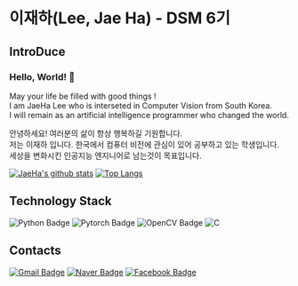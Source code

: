 # 이재하(Lee, Jae Ha) - DSM 6기   

## IntroDuce
### Hello, World! 👋
May your life be filled with good things !   
I am JaeHa Lee who is interseted in Computer Vision from South Korea.   
I will remain as an artificial intelligence programmer who changed the world.   
   
   
안녕하세요! 여러분의 삶이 항상 행복하길 기원합니다.   
저는 이재하 입니다. 한국에서 컴퓨터 비전에 관심이 있어 공부하고 있는 학생입니다.   
세상을 변화시킨 인공지능 엔지니어로 남는것이 목표입니다.   

[![JaeHa's github stats](https://github-readme-stats.vercel.app/api?username=CV-JaeHa&show_icons=true&title_color=81F7F3&text_color=FFFFFF&bg_color=21262D&hide=issues&hide_border=False&count_private=true)](https://github.com/anuraghazra/github-readme-stats)
</a> [![Top Langs](https://github-readme-stats.vercel.app/api/top-langs/?username=CV-JaeHa&hide_border=true&layout=compact&title_color=81F7F3&text_color=FFFFFF&bg_color=21262D&langs_count=5)](https://github.com/anuraghazra/github-readme-stats)

## Technology Stack   
![Python Badge](https://img.shields.io/badge/Python-3766AB?style=flat-square&logo=Python&logoColor=white)
</a>
![Pytorch Badge](https://img.shields.io/badge/Pytorch-11B48A?style=flat-square&logo=pytorch&color=FF4000&logoColor=white)
</a>
![OpenCV Badge](https://img.shields.io/badge/OpenCV-11B48A?style=flat-square&logo=OpenCV&color=0000FF&logoColor=white)
</a> 
![C](https://img.shields.io/badge/C-11B48A?style=flat-square&logo=C&color=A8B9CC&logoColor=white)
</a>


## Contacts
[![Gmail Badge](https://img.shields.io/badge/Gmail-d14836?style=flat-square&logo=Gmail&logoColor=white&link=mailto:taki041210@gmail.com)](mailto:taki041210@gmail.com)
</a>
[![Naver Badge](https://img.shields.io/badge/Naver-11B48A?style=flat-square&logo=Naver&color=Green&logoColor=white&link=mailto:taki041210@naver.com)](mailto:taki041210@naver.com)
</a>
[![Facebook Badge](https://img.shields.io/badge/FaceBook-1877f2?style=flat-square&logo=facebook&logoColor=white&link=https://www.facebook.com/JaeHa0412)](https://www.facebook.com/JaeHa0412)
</a>
